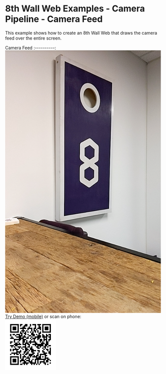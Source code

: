 # 8th Wall Web Examples - Camera Pipeline - Camera Feed

This example shows how to create an 8th Wall Web that draws the camera feed over the entire
screen.

Camera Feed
:----------:
![camerafeed-screenshot](../../../images/screenshot-camerafeed.png)
[Try Demo (mobile)](https://apps.8thwall.com/8thWall/camerapipeline_camerafeed)
or scan on phone:<br> ![QR1](../../../images/qr-camerapipeline_camerafeed.png)
